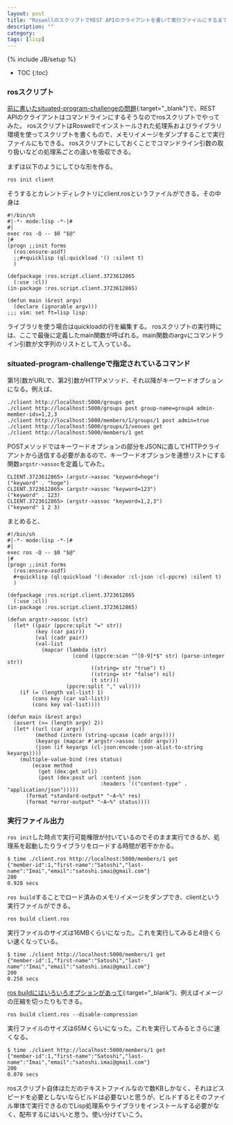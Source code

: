 ```yaml
---
layout: post
title: "RoswellのスクリプトでREST APIのクライアントを書いて実行ファイルにするまで"
description: ""
category: 
tags: [lisp]
---
```

{% include JB/setup %}

* TOC
{:toc}

### rosスクリプト
[前に書いたsituated-program-challengeの問題](https://masatoi.github.io/2017/12/23/cl-situated-program-challenge){:target="_blank"}で、REST APIのクライアントはコマンドラインにするそうなのでrosスクリプトでやってみた。
rosスクリプトはRoswellでインストールされた処理系およびライブラリ環境を使ってスクリプトを書くもので、メモリイメージをダンプすることで実行ファイルにもできる。
rosスクリプトにしておくことでコマンドライン引数の取り扱いなどの処理系ごとの違いを吸収できる。

まずは以下のようにしてひな形を作る。

```
ros init client
```

そうするとカレントディレクトリにclient.rosというファイルができる。その中身は

```common_lisp
#!/bin/sh
#|-*- mode:lisp -*-|#
#|
exec ros -Q -- $0 "$@"
|#
(progn ;;init forms
  (ros:ensure-asdf)
  ;;#+quicklisp (ql:quickload '() :silent t)
  )

(defpackage :ros.script.client.3723612865
  (:use :cl))
(in-package :ros.script.client.3723612865)

(defun main (&rest argv)
  (declare (ignorable argv)))
;;; vim: set ft=lisp lisp:
```

ライブラリを使う場合はquickloadの行を編集する。
rosスクリプトの実行時には、ここで最後に定義したmain関数が呼ばれる。main関数のargvにコマンドライン引数が文字列のリストとして入っている。

### situated-program-challengeで指定されているコマンド

第1引数がURLで、第2引数がHTTPメソッド、それ以降がキーワードオプションになる。例えば、

```
./client http://localhost:5000/groups get
./client http://localhost:5000/groups post group-name=group4 admin-member-ids=1,2,3
./client http://localhost:5000/members/1/groups/1 post admin=true
./client http://localhost:5000/groups/1/venues get
./client http://localhost:5000/members/1 get
```

POSTメソッドではキーワードオプションの部分をJSONに直してHTTPクライアントから送信する必要があるので、キーワードオプションを連想リストにする関数`argstr->assoc`を定義してみた。

```
CLIENT.3723612865> (argstr->assoc "keyword=hoge")
("keyword" . "hoge")
CLIENT.3723612865> (argstr->assoc "keyword=123")
("keyword" . 123)
CLIENT.3723612865> (argstr->assoc "keyword=1,2,3")
("keyword" 1 2 3)
```

まとめると、

```common_lisp
#!/bin/sh
#|-*- mode:lisp -*-|#
#|
exec ros -Q -- $0 "$@"
|#
(progn ;;init forms
  (ros:ensure-asdf)
  #+quicklisp (ql:quickload '(:dexador :cl-json :cl-ppcre) :silent t)
  )

(defpackage :ros.script.client.3723612865
  (:use :cl))
(in-package :ros.script.client.3723612865)

(defun argstr->assoc (str)
  (let* ((pair (ppcre:split "=" str))
         (key (car pair))
         (val (cadr pair))
         (val-list
           (mapcar (lambda (str)
                     (cond ((ppcre:scan "^[0-9]*$" str) (parse-integer str))
                           ((string= str "true") t)
                           ((string= str "false") nil)
                           (t str)))
                   (ppcre:split "," val))))
    (if (= (length val-list) 1)
        (cons key (car val-list))
        (cons key val-list))))

(defun main (&rest argv)
  (assert (>= (length argv) 2))
  (let* ((url (car argv))
         (method (intern (string-upcase (cadr argv))))
         (keyargs (mapcar #'argstr->assoc (cddr argv)))
         (json (if keyargs (cl-json:encode-json-alist-to-string keyargs))))
    (multiple-value-bind (res status)
        (ecase method
          (get (dex:get url))
          (post (dex:post url :content json
                              :headers '(("content-type" . "application/json")))))
      (format *standard-output* "~A~%" res)
      (format *error-output* "~A~%" status))))
```

### 実行ファイル出力

`ros init`した時点で実行可能権限が付いているのでそのまま実行できるが、処理系を起動したりライブラリをロードする時間が若干かかる。

```
$ time ./client.ros http://localhost:5000/members/1 get
{"member-id":1,"first-name":"Satoshi","last-name":"Imai","email":"satoshi.imai@gmail.com"}
200
0.928 secs
```

`ros build`することでロード済みのメモリイメージをダンプでき、clientという実行ファイルができる。

```
ros build client.ros
```

実行ファイルのサイズは16MBくらいになった。これを実行してみると4倍くらい速くなっている。

```
$ time ./client http://localhost:5000/members/1 get
{"member-id":1,"first-name":"Satoshi","last-name":"Imai","email":"satoshi.imai@gmail.com"}
200
0.258 secs
```

[ros buildにはいろいろオプションがあって](https://github.com/roswell/roswell/wiki/Building-images-and-executables){:target="_blank"}、例えばイメージの圧縮を切ったりもできる。

```
ros build client.ros --disable-compression
```

実行ファイルのサイズは65Mくらいになった。これを実行してみるとさらに速くなる。

```
$ time ./client http://localhost:5000/members/1 get
{"member-id":1,"first-name":"Satoshi","last-name":"Imai","email":"satoshi.imai@gmail.com"}
200
0.078 secs
```
rosスクリプト自体はただのテキストファイルなので数KBしかなく、それほどスピードを必要としないならビルドは必要ないと思うが、ビルドするとそのファイル単体で実行できるのでLisp処理系やライブラリをインストールする必要がなく、配布するにはいいと思う。使い分けていこう。
